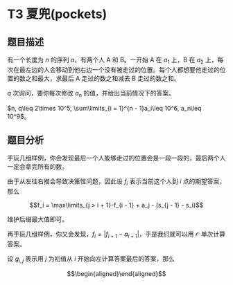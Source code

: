 # T3 夏兜(pockets)

## 题目描述 

有一个长度为 $n$ 的序列 $a$，有两个人 A 和 B。一开始 A 在 $a_1$ 上，B 在 $a_2$ 上，每次在最左边的人会移动到他右边一个没有被走过的位置。每个人都想要他走过的位置的数之和最大，求最后 A 走过的数之和减去 B 走过的数之和。

$q$ 次询问，要你每次修改 $a_n$ 的值，并给出当前情况下的答案。

$n, q\leq 2\times 10^5, \sum\limits_{i = 1}^{n - 1}a_i\leq 10^6, a_n\leq 10^9$。

## 题目分析

手玩几组样例，你会发现最后一个人能够走过的位置会是一段一段的，最后两个人一定会拿完所有的数。

由于从左往右推会导致决策性问题，因此设 $f_i$ 表示当前这个人到 $i$ 点的期望答案，那么 

$$f_i = \max\limits_{j > i + 1}-f_{i - 1} + a_j - (s_{j - 1} - s_i)$$

维护后缀最大值即可。

再手玩几组样例，你又会发现，$f_i = |f_{i + 1} - a_{i + 1}|$，于是我们就可以用 $\mathcal{O}$ 单次计算答案。

设 $g_{i, j}$ 表示用 $j$ 为初值从 $i$ 开始向左计算答案最后的答案，那么

$$\begin{aligned}\end{aligned}$$